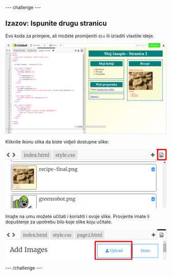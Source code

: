 --- challenge ---

## Izazov: Ispunite drugu stranicu

Evo koda za primjere, ali možete promijeniti `div` ili izraditi vlastite ideje.

![screenshot](images/magazine-page2-challenge.png)

Kliknite ikonu slika da biste vidjeli dostupne slike:

![screenshot](images/magazine-images.png)

Imajte na umu možete učitati i koristiti i svoje slike. Provjerite imate li dopuštenje za upotrebu bilo koje slike koju učitate.

![screenshot](images/magazine-upload-images.png)

--- /challenge ---